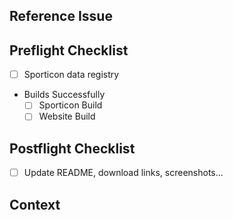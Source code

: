 <!--
Thanks for creating a Pull Request 😄 ! Before you submit, please read the following:
- By making a contribution, you agree to our Code Of Conduct.
-->

<!-- Provide a general summary of the changes in the title above -->

## Reference Issue
<!-- Paste the Issue link below -->

## Preflight Checklist
<!-- Remove items that do not apply. For completed items, change [ ] to [x]. -->
- [ ] Sporticon data registry
- Builds Successfully
  - [ ] Sporticon Build
  - [ ] Website Build

## Postflight Checklist
<!-- Remove items that do not apply. For completed items, change [ ] to [x]. -->
- [ ] Update README, download links, screenshots...

## Context
<!-- Is this related to any GitHub issue(s)? -->
